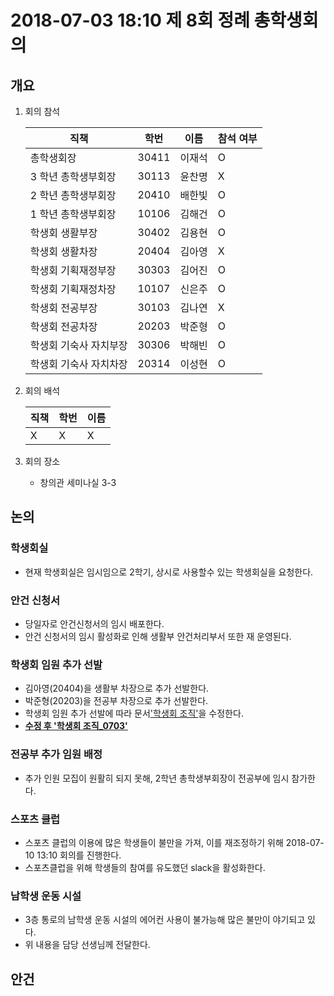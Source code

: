 # 2018-07-03 18:10 제 8회 정례 총학생회의

## 개요

1.  회의 참석

    | 직책                   | 학번  | 이름   | 참석 여부 |
    | ---------------------- | ----- | ------ | --------- |
    | 총학생회장             | 30411 | 이재석 | O         |
    | 3 학년 총학생부회장    | 30113 | 윤찬명 | X         |
    | 2 학년 총학생부회장    | 20410 | 배한빛 | O         |
    | 1 학년 총학생부회장    | 10106 | 김해건 | O         |
    | 학생회 생활부장        | 30402 | 김용현 | O         |
    | 학생회 생활차장        | 20404 | 김아영 | X         |
    | 학생회 기획재정부장    | 30303 | 김어진 | O         |
    | 학생회 기획재정차장    | 10107 | 신은주 | O         |
    | 학생회 전공부장        | 30103 | 김나연 | X         |
    | 학생회 전공차장        | 20203 | 박준형 | O         |
    | 학생회 기숙사 자치부장 | 30306 | 박해빈 | O         |
    | 학생회 기숙사 자치차장 | 20314 | 이성현 | O         |

2.  회의 배석

    | 직책 | 학번 | 이름 |
    | ---- | ---- | ---- |
    | X    |X     |X    |

3.  회의 장소
    *   창의관 세미나실 3-3

## 논의
### 학생회실
- 현재 학생회실은 임시임으로 2학기, 상시로 사용할수 있는 학생회실을 요청한다.

### 안건 신청서
- 당일자로 안건신청서의 임시 배포한다.
- 안건 신청서의 임시 활성화로 인해 생활부 안건처리부서 또한 재 운영된다.

### 학생회 임원 추가 선발
- 김아영(20404)을 생활부 차장으로 추가 선발한다.
- 박준형(20203)을 전공부 차장으로 추가 선발한다.
- 학생회 임원 추가 선발에 따라 문서['학생회 조직'](https://github.com/DSM-HS/student-council/blob/master/decrees/%ED%95%99%EC%83%9D%ED%9A%8C%20%EC%A1%B0%EC%A7%81.md)을 수정한다.
- [**수정 후 '학생회 조직_0703'**](https://github.com/DSM-HS/student-council/blob/master/decrees/%ED%95%99%EC%83%9D%ED%9A%8C%20%EC%A1%B0%EC%A7%81_0703.md)

### 전공부 추가 임원 배정
- 추가 인원 모집이 원활히 되지 못해, 2학년 총학생부회장이 전공부에 임시 참가한다.

### 스포츠 클럽
- 스포츠 클럽의 이용에 많은 학생들이 불만을 가져, 이를 재조정하기 위해 2018-07-10 13:10 회의를 진행한다.
- 스포츠클럽을 위해 학생들의 참여를 유도했던 slack을 활성화한다.

### 남학생 운동 시설
- 3층 통로의 남학생 운동 시설의 에어컨 사용이 불가능해 많은 불만이 야기되고 있다.
- 위 내용을 담당 선생님께 전달한다.

## 안건
